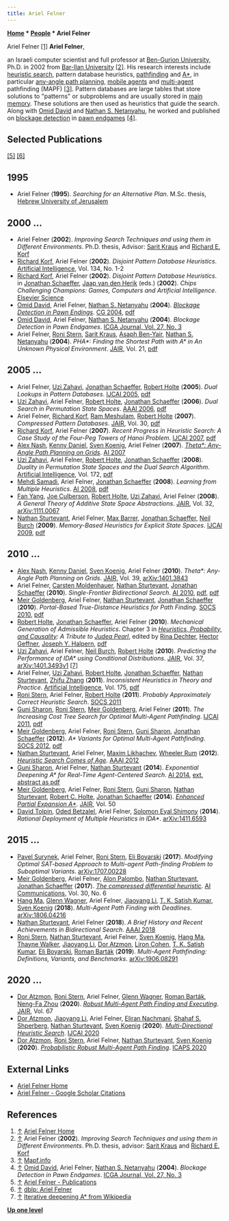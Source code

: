 ```yaml
---
title: Ariel Felner
---
```

**[Home](Home "Home") * [People](People "People") * Ariel Felner**

[](https://felner.wixsite.com/home) Ariel Felner <a id="cite-note-1" href="#cite-ref-1">[1]</a>
**Ariel Felner**,

an Israeli computer scientist and full professor at [Ben-Gurion University](https://en.wikipedia.org/wiki/Ben-Gurion_University_of_the_Negev), Ph.D. in 2002 from [Bar-Ilan University](Bar-Ilan_University "Bar-Ilan University") <a id="cite-note-2" href="#cite-ref-2">[2]</a>.
His research interests include [heuristic search](Search "Search"), pattern database heuristics, [pathfinding](https://en.wikipedia.org/wiki/Pathfinding) and [A\*](https://en.wikipedia.org/wiki/A*_search_algorithm), in particular [any-angle path planning](https://en.wikipedia.org/wiki/Any-angle_path_planning), [mobile agents](https://en.wikipedia.org/wiki/Mobile_agent) and [multi-agent](https://en.wikipedia.org/wiki/Multi-agent_system) pathfinding (MAPF) <a id="cite-note-3" href="#cite-ref-3">[3]</a>.
Pattern databases are large tables that store solutions to "patterns" or subproblems and are usually stored in [main memory](Memory "Memory"). These solutions are then used as heuristics that guide the search.
Along with [Omid David](Eli_David "Eli David") and [Nathan S. Netanyahu](Nathan_S._Netanyahu "Nathan S. Netanyahu"), he worked and published on [blockage detection](Blockage_Detection "Blockage Detection") in [pawn endgames](Pawn_Endgame "Pawn Endgame") <a id="cite-note-4" href="#cite-ref-4">[4]</a>.

## Selected Publications

<a id="cite-note-5" href="#cite-ref-5">[5]</a>
<a id="cite-note-6" href="#cite-ref-6">[6]</a>

## 1995

- Ariel Felner (**1995**). *Searching for an Alternative Plan*. M.Sc. thesis, [Hebrew University of Jerusalem](https://en.wikipedia.org/wiki/Hebrew_University_of_Jerusalem)

## 2000 ...

- Ariel Felner (**2002**). *Improving Search Techniques and using them in Different Environments*. Ph.D. thesis, Advisor: [Sarit Kraus](index.php?title=Sarit_Kraus&action=edit&redlink=1 "Sarit Kraus (page does not exist)") and [Richard E. Korf](Richard_Korf "Richard Korf")
- [Richard Korf](Richard_Korf "Richard Korf"), Ariel Felner (**2002**). *Disjoint Pattern Database Heuristics*. [Artificial Intelligence](<https://en.wikipedia.org/wiki/Artificial_Intelligence_(journal)>), Vol. 134, No. 1-2
- [Richard Korf](Richard_Korf "Richard Korf"), Ariel Felner (**2002**). *Disjoint Pattern Database Heuristics*. in [Jonathan Schaeffer](Jonathan_Schaeffer "Jonathan Schaeffer"), [Jaap van den Herik](Jaap_van_den_Herik "Jaap van den Herik") (eds.) (**2002**).  *Chips Challenging Champions: Games, Computers and Artificial Intelligence*. [Elsevier Science](https://en.wikipedia.org/wiki/Elsevier)
- [Omid David](Eli_David "Eli David"), Ariel Felner, [Nathan S. Netanyahu](Nathan_S._Netanyahu "Nathan S. Netanyahu") (**2004**). *[Blockage Detection in Pawn Endings](https://link.springer.com/chapter/10.1007/11674399_13)*. [CG 2004](CG_2004 "CG 2004"), [pdf](http://www.ise.bgu.ac.il/faculty/felner/newsite/publications/blockage.pdf)
- [Omid David](Eli_David "Eli David"), Ariel Felner, [Nathan S. Netanyahu](Nathan_S._Netanyahu "Nathan S. Netanyahu") (**2004**). *Blockage Detection in Pawn Endgames*. [ICGA Journal, Vol. 27, No. 3](ICGA_Journal#27_3 "ICGA Journal")
- Ariel Felner, [Roni Stern](Mathematician#RoniStern "Mathematician"), [Sarit Kraus](index.php?title=Sarit_Kraus&action=edit&redlink=1 "Sarit Kraus (page does not exist)"), [Asaph Ben-Yair](https://dblp.uni-trier.de/pers/b/Ben=Yair:Asaph.html), [Nathan S. Netanyahu](Nathan_S._Netanyahu "Nathan S. Netanyahu") (**2004**). *PHA\*: Finding the Shortest Path with A\* in An Unknown Physical Environment*. [JAIR](https://en.wikipedia.org/wiki/Journal_of_Artificial_Intelligence_Research), Vol. 21, [pdf](https://www.aaai.org/Papers/JAIR/Vol21/JAIR-2119.pdf)

## 2005 ...

- Ariel Felner, [Uzi Zahavi](Uzi_Zahavi "Uzi Zahavi"), [Jonathan Schaeffer](Jonathan_Schaeffer "Jonathan Schaeffer"), [Robert Holte](Robert_Holte "Robert Holte") (**2005**). *Dual Lookups in Pattern Databases*. [IJCAI 2005](Conferences#IJCAI2005 "Conferences"), [pdf](http://webdocs.cs.ualberta.ca/~jonathan/publications/ai_publications/ijcai05pdb.pdf)
- [Uzi Zahavi](Uzi_Zahavi "Uzi Zahavi"), Ariel Felner, [Robert Holte](Robert_Holte "Robert Holte"), [Jonathan Schaeffer](Jonathan_Schaeffer "Jonathan Schaeffer") (**2006**). *Dual Search in Permutation State Spaces*. [AAAI 2006](Conferences#AAAI-2006 "Conferences"), [pdf](https://www.aaai.org/Papers/AAAI/2006/AAAI06-169.pdf)
- Ariel Felner, [Richard Korf](Richard_Korf "Richard Korf"), [Ram Meshulam](index.php?title=Ram_Meshulam&action=edit&redlink=1 "Ram Meshulam (page does not exist)"), [Robert Holte](Robert_Holte "Robert Holte") (**2007**). *Compressed Pattern Databases*. [JAIR](https://en.wikipedia.org/wiki/Journal_of_Artificial_Intelligence_Research), Vol. 30, [pdf](http://www.ise.bgu.ac.il/faculty/felner/research/newcompjur.pdf)
- [Richard Korf](Richard_Korf "Richard Korf"), Ariel Felner (**2007**). *Recent Progress in Heuristic Search: A Case Study of the Four-Peg Towers of Hanoi Problem*. [IJCAI 2007](Conferences#IJCAI2007 "Conferences"), [pdf](https://www.aaai.org/Papers/IJCAI/2007/IJCAI07-374.pdf)
- [Alex Nash](https://dblp.uni-trier.de/pers/hd/n/Nash:Alex), [Kenny Daniel](https://dblp.uni-trier.de/pers/hd/d/Daniel:Kenny), [Sven Koenig](Mathematician#SKoenig "Mathematician"), Ariel Felner (**2007**). *[Theta\*: Any-Angle Path Planning on Grids](https://www.semanticscholar.org/paper/Theta*%3A-Any-Angle-Path-Planning-on-Grids-Nash-Daniel/34d4111436c1dbdff9ed612045d8516c2ee42eb0)*. [AI 2007](Conferences#AAAI-2007 "Conferences")
- [Uzi Zahavi](Uzi_Zahavi "Uzi Zahavi"), Ariel Felner, [Robert Holte](Robert_Holte "Robert Holte"), [Jonathan Schaeffer](Jonathan_Schaeffer "Jonathan Schaeffer") (**2008**). *Duality in Permutation State Spaces and the Dual Search Algorithm*. [Artificial Intelligence](https://en.wikipedia.org/wiki/Artificial_Intelligence_%28journal%29), Vol. 172, [pdf](https://webdocs.cs.ualberta.ca/~holte/Publications/aij2007dualdraft.pdf)
- [Mehdi Samadi](index.php?title=Mehdi_Samadi&action=edit&redlink=1 "Mehdi Samadi (page does not exist)"), Ariel Felner, [Jonathan Schaeffer](Jonathan_Schaeffer "Jonathan Schaeffer") (**2008**). *Learning from Multiple Heuristics*. [AI 2008](Conferences#AAAI-2008 "Conferences"), [pdf](https://www.aaai.org/Papers/AAAI/2008/AAAI08-056.pdf)
- [Fan Yang](index.php?title=Fan_Yang&action=edit&redlink=1 "Fan Yang (page does not exist)"), [Joe Culberson](Joe_Culberson "Joe Culberson"), [Robert Holte](Robert_Holte "Robert Holte"), [Uzi Zahavi](Uzi_Zahavi "Uzi Zahavi"), Ariel Felner (**2008**). *A General Theory of Additive State Space Abstractions*. [JAIR](https://en.wikipedia.org/wiki/Journal_of_Artificial_Intelligence_Research), Vol. 32, [arXiv:1111.0067](https://arxiv.org/abs/1111.0067)
- [Nathan Sturtevant](Nathan_Sturtevant "Nathan Sturtevant"), Ariel Felner, [Max Barrer](index.php?title=Max_Barrer&action=edit&redlink=1 "Max Barrer (page does not exist)"), [Jonathan Schaeffer](Jonathan_Schaeffer "Jonathan Schaeffer"), [Neil Burch](index.php?title=Neil_Burch&action=edit&redlink=1 "Neil Burch (page does not exist)") (**2009**). *Memory-Based Heuristics for Explicit State Spaces*. [IJCAI 2009](Conferences#IJCAI2009 "Conferences"), [pdf](https://www.cs.du.edu/~sturtevant/papers/TDH.pdf)

## 2010 ...

- [Alex Nash](https://dblp.uni-trier.de/pers/hd/n/Nash:Alex), [Kenny Daniel](https://dblp.uni-trier.de/pers/hd/d/Daniel:Kenny), [Sven Koenig](Mathematician#SKoenig "Mathematician"), Ariel Felner (**2010**). *Theta\*: Any-Angle Path Planning on Grids*. [JAIR](https://en.wikipedia.org/wiki/Journal_of_Artificial_Intelligence_Research), Vol. 39, [arXiv:1401.3843](https://arxiv.org/abs/1401.3843)
- Ariel Felner, [Carsten Moldenhauer](index.php?title=Carsten_Moldenhauer&action=edit&redlink=1 "Carsten Moldenhauer (page does not exist)"), [Nathan Sturtevant](Nathan_Sturtevant "Nathan Sturtevant"), [Jonathan Schaeffer](Jonathan_Schaeffer "Jonathan Schaeffer") (**2010**). *Single-Frontier Bidirectional Search*. [AI 2010](Conferences#AAAI-2010 "Conferences"), [pdf](http://www.ise.bgu.ac.il/faculty/felner/newsite/publications/sfbdsaaai.pdf), [pdf](http://webdocs.cs.ualberta.ca/%7Ejonathan/publications/ai_publications/sfbds.pdf)
- [Meir Goldenberg](Mathematician#MGoldenberg "Mathematician"), Ariel Felner, [Nathan Sturtevant](Nathan_Sturtevant "Nathan Sturtevant"), [Jonathan Schaeffer](Jonathan_Schaeffer "Jonathan Schaeffer") (**2010**). *Portal-Based True-Distance Heuristics for Path Finding*. [SOCS 2010](https://en.wikipedia.org/wiki/Symposium_on_Combinatorial_Search), [pdf](http://webdocs.cs.ualberta.ca/~jonathan/publications/ai_publications/portals.pdf)
- [Robert Holte](Robert_Holte "Robert Holte"), [Jonathan Schaeffer](Jonathan_Schaeffer "Jonathan Schaeffer"), Ariel Felner (**2010**). *Mechanical Generation of Admissible Heuristics*. Chapter 3 in *[Heuristics, Probability, and Causality](http://bayes.cs.ucla.edu/TRIBUTE/pearl-tribute2010.htm): A Tribute to [Judea Pearl](Judea_Pearl "Judea Pearl")*, edited by [Rina Dechter](http://www.ics.uci.edu/~dechter/), [Hector Geffner](http://www.dtic.upf.edu/~hgeffner/), [Joseph Y. Halpern](http://www.cs.cornell.edu/home/halpern/), [pdf](http://webdocs.cs.ualberta.ca/~holte/Publications/pearlBookChapter.pdf)
- [Uzi Zahavi](Uzi_Zahavi "Uzi Zahavi"), Ariel Felner, [Neil Burch](index.php?title=Neil_Burch&action=edit&redlink=1 "Neil Burch (page does not exist)"), [Robert Holte](Robert_Holte "Robert Holte") (**2010**). *Predicting the Performance of IDA\* using Conditional Distributions*. [JAIR](https://en.wikipedia.org/wiki/Journal_of_Artificial_Intelligence_Research), Vol. 37, [arXiv:1401.3493v1](https://arxiv.org/abs/1401.3493) <a id="cite-note-7" href="#cite-ref-7">[7]</a>
- Ariel Felner, [Uzi Zahavi](Uzi_Zahavi "Uzi Zahavi"), [Robert Holte](Robert_Holte "Robert Holte"), [Jonathan Schaeffer](Jonathan_Schaeffer "Jonathan Schaeffer"), [Nathan Sturtevant](Nathan_Sturtevant "Nathan Sturtevant"), [Zhifu Zhang](index.php?title=Zhifu_Zhang&action=edit&redlink=1 "Zhifu Zhang (page does not exist)") (**2011**). *Inconsistent Heuristics in Theory and Practice*. [Artificial Intelligence](https://en.wikipedia.org/wiki/Artificial_Intelligence_%28journal%29), Vol. 175, [pdf](https://www.cs.du.edu/~sturtevant/papers/incnew.pdf)
- [Roni Stern](Mathematician#RoniStern "Mathematician"), Ariel Felner, [Robert Holte](Robert_Holte "Robert Holte") (**2011**). *Probably Approximately Correct Heuristic Search*. [SOCS 2011](https://en.wikipedia.org/wiki/Symposium_on_Combinatorial_Search)
- [Guni Sharon](index.php?title=Guni_Sharon&action=edit&redlink=1 "Guni Sharon (page does not exist)"), [Roni Stern](Mathematician#RoniStern "Mathematician"), [Meir Goldenberg](Mathematician#MGoldenberg "Mathematician"), Ariel Felner (**2011**). *The Increasing Cost Tree Search for Optimal Multi-Agent Pathfinding*. [IJCAI 2011](Conferences#IJCA "Conferences"), [pdf](http://ijcai.org/papers11/Papers/IJCAI11-117.pdf)
- [Meir Goldenberg](Mathematician#MGoldenberg "Mathematician"), Ariel Felner, [Roni Stern](Mathematician#RoniStern "Mathematician"), [Guni Sharon](index.php?title=Guni_Sharon&action=edit&redlink=1 "Guni Sharon (page does not exist)"), [Jonathan Schaeffer](Jonathan_Schaeffer "Jonathan Schaeffer") (**2012**). *A\* Variants for Optimal Multi-Agent Pathfinding*. [SOCS 2012](https://en.wikipedia.org/wiki/Symposium_on_Combinatorial_Search), [pdf](http://www.aaai.org/ocs/index.php/WS/AAAIW12/paper/viewFile/5233/5640)
- [Nathan Sturtevant](Nathan_Sturtevant "Nathan Sturtevant"), Ariel Felner, [Maxim Likhachev](index.php?title=Maxim_Likhachev&action=edit&redlink=1 "Maxim Likhachev (page does not exist)"), [Wheeler Rum](index.php?title=Wheeler_Rum&action=edit&redlink=1 "Wheeler Rum (page does not exist)") (**2012**). *[Heuristic Search Comes of Age](https://www.semanticscholar.org/paper/Heuristic-Search-Comes-of-Age-Sturtevant-Felner/18e0bf9e6f28e151c0cf60ba1e962f0c1fb6ed23)*. [AAAI 2012](Conferences#AAAI-2012 "Conferences")
- [Guni Sharon](index.php?title=Guni_Sharon&action=edit&redlink=1 "Guni Sharon (page does not exist)"), Ariel Felner, [Nathan Sturtevant](Nathan_Sturtevant "Nathan Sturtevant") (**2014**). *Exponential Deepening A\* for Real-Time Agent-Centered Search*. [AI 2014](Conferences#AAAI-2014 "Conferences"), [ext. abstract as pdf](https://www.aaai.org/ocs/index.php/SOCS/SOCS14/paper/viewFile/8916/8903)
- [Meir Goldenberg](Mathematician#MGoldenberg "Mathematician"), Ariel Felner, [Roni Stern](Mathematician#RoniStern "Mathematician"), [Guni Sharon](index.php?title=Guni_Sharon&action=edit&redlink=1 "Guni Sharon (page does not exist)"), [Nathan Sturtevant](Nathan_Sturtevant "Nathan Sturtevant"), [Robert C. Holte](Robert_Holte "Robert Holte"), [Jonathan Schaeffer](Jonathan_Schaeffer "Jonathan Schaeffer") (**2014**). *[Enhanced Partial Expansion A\*](https://www.jair.org/index.php/jair/article/view/10882)*. [JAIR](https://en.wikipedia.org/wiki/Journal_of_Artificial_Intelligence_Research), Vol. 50
- [David Tolpin](index.php?title=David_Tolpin&action=edit&redlink=1 "David Tolpin (page does not exist)"), [Oded Betzalel](https://dblp.uni-trier.de/pers/hd/b/Betzalel:Oded), Ariel Felner, [Solomon Eyal Shimony](Solomon_Eyal_Shimony "Solomon Eyal Shimony") (**2014**). *Rational Deployment of Multiple Heuristics in IDA\**. [arXiv:1411.6593](https://arxiv.org/abs/1411.6593)

## 2015 ...

- [Pavel Surynek](https://dblp.uni-trier.de/pers/s/Surynek:Pavel.html), Ariel Felner, [Roni Stern](Mathematician#RoniStern "Mathematician"), [Eli Boyarski](https://dblp.uni-trier.de/pers/hd/b/Boyarski:Eli) (**2017**). *Modifying Optimal SAT-based Approach to Multi-agent Path-finding Problem to Suboptimal Variants*. [arXiv:1707.00228](https://arxiv.org/abs/1707.00228)
- [Meir Goldenberg](Mathematician#MGoldenberg "Mathematician"), Ariel Felner, [Alon Palombo](index.php?title=Alon_Palombo&action=edit&redlink=1 "Alon Palombo (page does not exist)"), [Nathan Sturtevant](Nathan_Sturtevant "Nathan Sturtevant"), [Jonathan Schaeffer](Jonathan_Schaeffer "Jonathan Schaeffer") (**2017**). *[The compressed differential heuristic](https://content.iospress.com/articles/ai-communications/aic743)*. [AI Communications](https://www.iospress.nl/journal/ai-communications/), Vol. 30, No. 6
- [Hang Ma](https://dblp.uni-trier.de/pers/hd/m/Ma_0001:Hang), [Glenn Wagner](https://dblp.uni-trier.de/pers/hd/w/Wagner:Glenn), Ariel Felner, [Jiaoyang Li](https://scholar.google.com/citations?user=F5qzvmkAAAAJ&hl=en), [T. K. Satish Kumar](https://www.tkskwork.org/), [Sven Koenig](Mathematician#SKoenig "Mathematician") (**2018**). *Multi-Agent Path Finding with Deadlines*. [arXiv:1806.04216](https://arxiv.org/abs/1806.04216)
- [Nathan Sturtevant](Nathan_Sturtevant "Nathan Sturtevant"), Ariel Felner (**2018**). *A Brief History and Recent Achievements in Bidirectional Search*. [AAAI 2018](Conferences#AAAI-2018 "Conferences")
- [Roni Stern](Mathematician#RoniStern "Mathematician"), [Nathan Sturtevant](Nathan_Sturtevant "Nathan Sturtevant"), Ariel Felner, [Sven Koenig](Mathematician#SKoenig "Mathematician"), [Hang Ma](https://dblp.uni-trier.de/pers/hd/m/Ma_0001:Hang), [Thayne Walker](https://scholar.google.com/citations?user=xA_sPpkAAAAJ&hl=en), [Jiaoyang Li](https://scholar.google.com/citations?user=F5qzvmkAAAAJ&hl=en), [Dor Atzmon](https://scholar.google.com/citations?user=KchnD40AAAAJ&hl=en), [Liron Cohen](https://www.cs.bgu.ac.il/~cliron/), [T. K. Satish Kumar](https://www.tkskwork.org/), [Eli Boyarski](https://dblp.uni-trier.de/pers/hd/b/Boyarski:Eli), [Roman Barták](https://ktiml.mff.cuni.cz/~bartak/) (**2019**). *Multi-Agent Pathfinding: Definitions, Variants, and Benchmarks*. [arXiv:1906.08291](https://arxiv.org/abs/1906.08291)

## 2020 ...

- [Dor Atzmon](index.php?title=Dor_Atzmon&action=edit&redlink=1 "Dor Atzmon (page does not exist)"), [Roni Stern](Mathematician#RoniStern "Mathematician"), Ariel Felner, [Glenn Wagner](https://dblp.uni-trier.de/pers/hd/w/Wagner:Glenn), [Roman Barták](https://ktiml.mff.cuni.cz/~bartak/), [Neng-Fa Zhou](http://www.sci.brooklyn.cuny.edu/~zhou/) (**2020**). *[Robust Multi-Agent Path Finding and Executing](https://www.jair.org/index.php/jair/article/view/11734)*. [JAIR](https://en.wikipedia.org/wiki/Journal_of_Artificial_Intelligence_Research), Vol. 67
- [Dor Atzmon](index.php?title=Dor_Atzmon&action=edit&redlink=1 "Dor Atzmon (page does not exist)"), [Jiaoyang Li](index.php?title=Jiaoyang_Li&action=edit&redlink=1 "Jiaoyang Li (page does not exist)"), Ariel Felner, [Eliran Nachmani](index.php?title=Eliran_Nachmani&action=edit&redlink=1 "Eliran Nachmani (page does not exist)"), [Shahaf S. Shperberg](index.php?title=Shahaf_S._Shperberg&action=edit&redlink=1 "Shahaf S. Shperberg (page does not exist)"), [Nathan Sturtevant](Nathan_Sturtevant "Nathan Sturtevant"), [Sven Koenig](Mathematician#SKoenig "Mathematician") (**2020**). *[Multi-Directional Heuristic Search](https://www.ijcai.org/Proceedings/2020/562)*. [IJCAI 2020](Conferences#IJCAI2020 "Conferences")
- [Dor Atzmon](index.php?title=Dor_Atzmon&action=edit&redlink=1 "Dor Atzmon (page does not exist)"), [Roni Stern](Mathematician#RoniStern "Mathematician"), Ariel Felner, [Nathan Sturtevant](Nathan_Sturtevant "Nathan Sturtevant"), [Sven Koenig](Mathematician#SKoenig "Mathematician") (**2020**). *[Probabilistic Robust Multi-Agent Path Finding](https://ojs.aaai.org//index.php/ICAPS/article/view/6642)*. [ICAPS 2020](https://dblp.uni-trier.de/db/conf/aips/icaps2020.html#AtzmonSFSK20)

## External Links

- [Ariel Felner Home](https://felner.wixsite.com/home)
- [Ariel Felner - Google Scholar Citations](https://scholar.google.co.il/citations?user=t4rXchwAAAAJ&hl=en)

## References

1. <a id="cite-ref-1" href="#cite-note-1">↑</a> [Ariel Felner Home](https://felner.wixsite.com/home)
1. <a id="cite-ref-2" href="#cite-note-2">↑</a> Ariel Felner (**2002**). *Improving Search Techniques and using them in Different Environments*. Ph.D. thesis, advisor: [Sarit Kraus](index.php?title=Sarit_Kraus&action=edit&redlink=1 "Sarit Kraus (page does not exist)") and [Richard E. Korf](Richard_Korf "Richard Korf")
1. <a id="cite-ref-3" href="#cite-note-3">↑</a> [Mapf.info](http://mapf.info/)
1. <a id="cite-ref-4" href="#cite-note-4">↑</a> [Omid David](Eli_David "Eli David"), Ariel Felner, [Nathan S. Netanyahu](Nathan_S._Netanyahu "Nathan S. Netanyahu") (**2004**). *Blockage Detection in Pawn Endgames*. [ICGA Journal, Vol. 27, No. 3](ICGA_Journal#27_3 "ICGA Journal")
1. <a id="cite-ref-5" href="#cite-note-5">↑</a> [Ariel Felner - Publications](https://felner.wixsite.com/home/copy-of-publications-2)
1. <a id="cite-ref-6" href="#cite-note-6">↑</a> [dblp: Ariel Felner](https://dblp.uni-trier.de/pers/f/Felner:Ariel.html)
1. <a id="cite-ref-7" href="#cite-note-7">↑</a> [Iterative deepening A\* from Wikipedia](https://en.wikipedia.org/wiki/Iterative_deepening_A*)

**[Up one level](People "People")**

